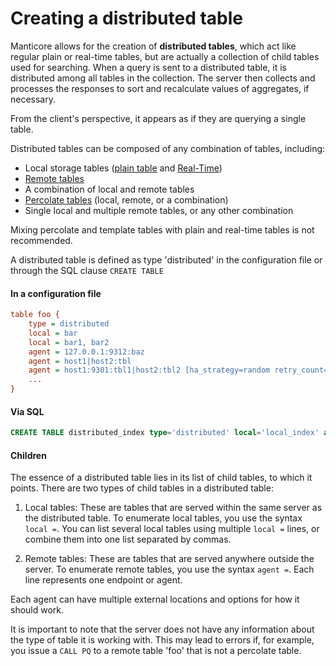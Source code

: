 # Creating a distributed table

Manticore allows for the creation of **distributed tables**, which act like regular plain or real-time tables, but are actually a collection of child tables used for searching. When a query is sent to a distributed table, it is distributed among all tables in the collection. The server then collects and processes the responses to sort and recalculate values of aggregates, if necessary. 

From the client's perspective, it appears as if they are querying a single table.

Distributed tables can be composed of any combination of tables, including:

* Local storage tables ([plain table](../../Creating_a_table/Local_tables/Plain_table.md) and [Real-Time](../../Creating_a_table/Local_tables/Real-time_table.md))
* [Remote tables](../../Creating_a_table/Creating_a_distributed_table/Remote_tables.md)
* A combination of local and remote tables
* [Percolate tables](../../Creating_a_table/Local_tables/Percolate_table.md) (local, remote, or a combination)
* Single local and multiple remote tables, or any other combination

Mixing percolate and template tables with plain and real-time tables is not recommended.

A distributed table is defined as type 'distributed' in the configuration file or through the SQL clause `CREATE TABLE`

#### In a configuration file

```ini
table foo {
    type = distributed
    local = bar
    local = bar1, bar2
    agent = 127.0.0.1:9312:baz
    agent = host1|host2:tbl
    agent = host1:9301:tbl1|host2:tbl2 [ha_strategy=random retry_count=10]
    ...
}
```

#### Via SQL

```sql
CREATE TABLE distributed_index type='distributed' local='local_index' agent='127.0.0.1:9312:remote_index'
```

#### Children

The essence of a distributed table lies in its list of child tables, to which it points. There are two types of child tables in a distributed table:

1. Local tables: These are tables that are served within the same server as the distributed table. To enumerate local tables, you use the syntax `local =`. You can list several local tables using multiple `local =` lines, or combine them into one list separated by commas.

2. Remote tables: These are tables that are served anywhere outside the server. To enumerate remote tables, you use the syntax `agent =`. Each line represents one endpoint or agent.

Each agent can have multiple external locations and options for how it should work. 

It is important to note that the server does not have any information about the type of table it is working with. This may lead to errors if, for example, you issue a `CALL PQ` to a remote table 'foo' that is not a percolate table.

<!-- proofread -->
